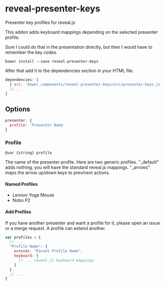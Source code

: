 # reveal-presenter-keys

Presenter key profiles for reveal.js

This addon adds keyboard mappings depending on the selected presenter
profile. 

Sure I could do that in the presentation directly, but then I would have to
remember the key codes. 

```
bower install --save reveal-presenter-keys
```

After that add it to the dependencies section in your HTML file.

```javascript
dependencies: [
  { src: 'bower_components/reveal-presenter-keys/src/presenter-keys.js' },
  //... 
]
```

## Options

```javascript
presenter: {
  profile: 'Presenter Name'
}
```

### Profile

`@var {string} profile`

The name of the presenter profile. Here are two generic profiles. "_default" adds nothing, you will have the
standard reveal.js mappings. "_arrows" maps the arrow up/down keys to prev/next actions.

#### Named Profiles

* Lenovo Yoga Mouse
* Nobo P2

#### Add Profiles

If you have another presenter and want a profile for it, please open an issue or a merge request.
A profile can extend another.

```javascript
var profiles = {
  // ...
  "Profile Name": {
    extends: "Parent Profile Name",
    keyboard: {
      // ... reveal.js keyboard mappings
    }
  }
  // ...
}
```

